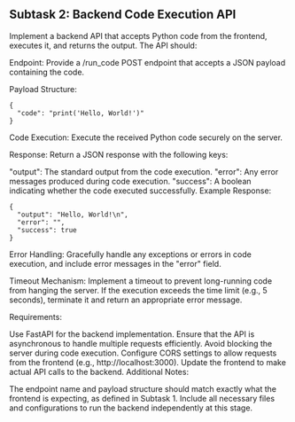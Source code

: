 Subtask 2: Backend Code Execution API
---
Implement a backend API that accepts Python code from the frontend, executes it, and returns the output. The API should:

Endpoint: Provide a /run_code POST endpoint that accepts a JSON payload containing the code.

Payload Structure:

```
{
  "code": "print('Hello, World!')"
}
```
Code Execution: Execute the received Python code securely on the server.

Response: Return a JSON response with the following keys:

"output": The standard output from the code execution.
"error": Any error messages produced during code execution.
"success": A boolean indicating whether the code executed successfully.
Example Response:

```
{
  "output": "Hello, World!\n",
  "error": "",
  "success": true
}
```
Error Handling: Gracefully handle any exceptions or errors in code execution, and include error messages in the "error" field.

Timeout Mechanism: Implement a timeout to prevent long-running code from hanging the server. If the execution exceeds the time limit (e.g., 5 seconds), terminate it and return an appropriate error message.

Requirements:

Use FastAPI for the backend implementation.
Ensure that the API is asynchronous to handle multiple requests efficiently.
Avoid blocking the server during code execution.
Configure CORS settings to allow requests from the frontend (e.g., http://localhost:3000).
Update the frontend to make actual API calls to the backend.
Additional Notes:

The endpoint name and payload structure should match exactly what the frontend is expecting, as defined in Subtask 1.
Include all necessary files and configurations to run the backend independently at this stage.
